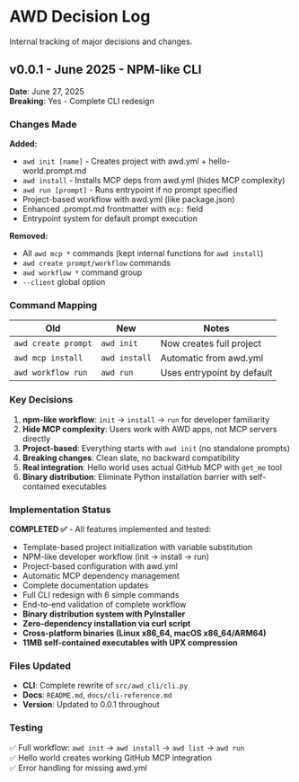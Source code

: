 # AWD Decision Log

Internal tracking of major decisions and changes.

## v0.0.1 - June 2025 - NPM-like CLI

**Date**: June 27, 2025  
**Breaking**: Yes - Complete CLI redesign

### Changes Made

**Added:**
- `awd init [name]` - Creates project with awd.yml + hello-world.prompt.md
- `awd install` - Installs MCP deps from awd.yml (hides MCP complexity)
- `awd run [prompt]` - Runs entrypoint if no prompt specified
- Project-based workflow with awd.yml (like package.json)
- Enhanced .prompt.md frontmatter with `mcp:` field
- Entrypoint system for default prompt execution

**Removed:**
- All `awd mcp *` commands (kept internal functions for `awd install`)
- `awd create prompt/workflow` commands
- `awd workflow *` command group
- `--client` global option

### Command Mapping

| Old | New | Notes |
|-----|-----|-------|
| `awd create prompt` | `awd init` | Now creates full project |
| `awd mcp install` | `awd install` | Automatic from awd.yml |
| `awd workflow run` | `awd run` | Uses entrypoint by default |

### Key Decisions

1. **npm-like workflow**: `init` → `install` → `run` for developer familiarity
2. **Hide MCP complexity**: Users work with AWD apps, not MCP servers directly  
3. **Project-based**: Everything starts with `awd init` (no standalone prompts)
4. **Breaking changes**: Clean slate, no backward compatibility
5. **Real integration**: Hello world uses actual GitHub MCP with `get_me` tool
6. **Binary distribution**: Eliminate Python installation barrier with self-contained executables

### Implementation Status

**COMPLETED ✅** - All features implemented and tested:
- Template-based project initialization with variable substitution
- NPM-like developer workflow (init → install → run)  
- Project-based configuration with awd.yml
- Automatic MCP dependency management
- Complete documentation updates
- Full CLI redesign with 6 simple commands
- End-to-end validation of complete workflow
- **Binary distribution system with PyInstaller**
- **Zero-dependency installation via curl script**
- **Cross-platform binaries (Linux x86_64, macOS x86_64/ARM64)**
- **11MB self-contained executables with UPX compression**

### Files Updated

- **CLI**: Complete rewrite of `src/awd_cli/cli.py`
- **Docs**: `README.md`, `docs/cli-reference.md` 
- **Version**: Updated to 0.0.1 throughout

### Testing

✅ Full workflow: `awd init` → `awd install` → `awd list` → `awd run`  
✅ Hello world creates working GitHub MCP integration  
✅ Error handling for missing awd.yml
